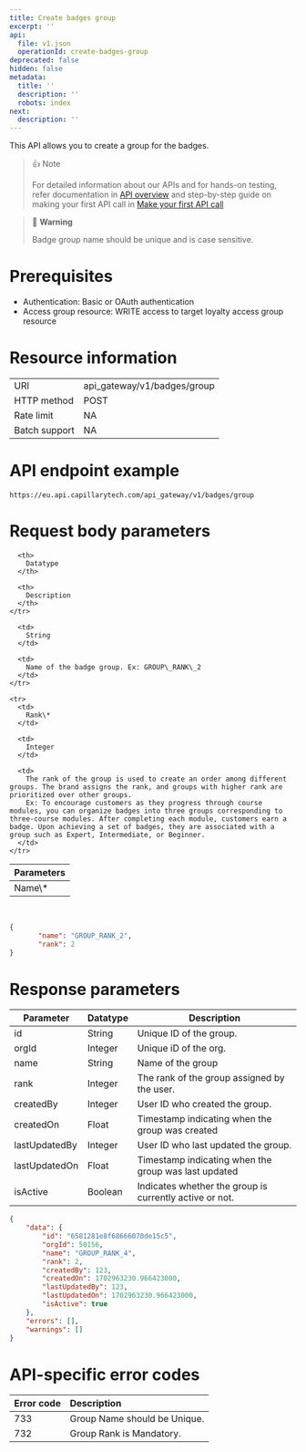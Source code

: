 ```yaml
---
title: Create badges group
excerpt: ''
api:
  file: v1.json
  operationId: create-badges-group
deprecated: false
hidden: false
metadata:
  title: ''
  description: ''
  robots: index
next:
  description: ''
---
```

This API allows you to create a group for the badges.

> 👍 Note
>
> For detailed information about our APIs and for hands-on testing, refer documentation in [API overview](https://docs.capillarytech.com/reference/apioverview) and step-by-step guide on making your first API call in [Make your first API call](https://docs.capillarytech.com/reference/make-your-first-api-call)

> 🚧 **Warning**
>
> Badge group name should be unique and is case sensitive.

# Prerequisites

*   Authentication: Basic or OAuth authentication
*   Access group resource: WRITE access to target loyalty access group resource

# Resource information

|               |                              |
| :------------ | :--------------------------- |
| URI           | api\_gateway/v1/badges/group |
| HTTP method   | POST                         |
| Rate limit    | NA                           |
| Batch support | NA                           |

# API endpoint example

`https://eu.api.capillarytech.com/api_gateway/v1/badges/group`

# Request body parameters

<Table>
  <thead>
    <tr>
      <th>
        Parameters
      </th>

      <th>
        Datatype
      </th>

      <th>
        Description
      </th>
    </tr>
  </thead>

  <tbody>
    <tr>
      <td>
        Name\*
      </td>

      <td>
        String
      </td>

      <td>
        Name of the badge group. Ex: GROUP\_RANK\_2
      </td>
    </tr>

    <tr>
      <td>
        Rank\*
      </td>

      <td>
        Integer
      </td>

      <td>
        The rank of the group is used to create an order among different groups. The brand assigns the rank, and groups with higher rank are prioritized over other groups.
        Ex: To encourage customers as they progress through course modules, you can organize badges into three groups corresponding to three-course modules. After completing each module, customers earn a badge. Upon achieving a set of badges, they are associated with a group such as Expert, Intermediate, or Beginner.
      </td>
    </tr>
  </tbody>
</Table>

<br />

```json
{
       "name": "GROUP_RANK_2",
       "rank": 2
}
```

# Response parameters

| Parameter     | Datatype | Description                                             |
| ------------- | -------- | ------------------------------------------------------- |
| id            | String   | Unique ID of the group.                                 |
| orgId         | Integer  | Unique iD of the org.                                   |
| name          | String   | Name of the group                                       |
| rank          | Integer  | The rank of the group assigned by the user.             |
| createdBy     | Integer  | User ID who created the group.                          |
| createdOn     | Float    | Timestamp indicating when the group was created         |
| lastUpdatedBy | Integer  | User ID who last updated the group.                     |
| lastUpdatedOn | Float    | Timestamp indicating when the group was last updated    |
| isActive      | Boolean  | Indicates whether the group is currently active or not. |

```json
{
    "data": {
        "id": "6581281e8f68666070de15c5",
        "orgId": 50156,
        "name": "GROUP_RANK_4",
        "rank": 2,
        "createdBy": 123,
        "createdOn": 1702963230.966423000,
        "lastUpdatedBy": 123,
        "lastUpdatedOn": 1702963230.966423000,
        "isActive": true
    },
    "errors": [],
    "warnings": []
}
```

# API-specific error codes

| Error code | Description                  |
| :--------- | :--------------------------- |
| 733        | Group Name should be Unique. |
| 732        | Group Rank is Mandatory.     |